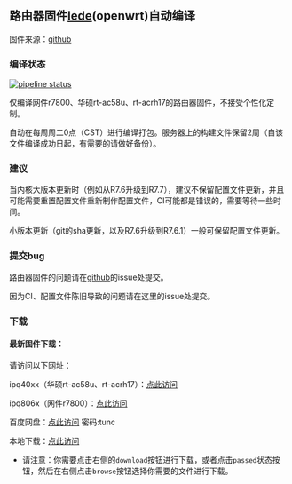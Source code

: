 ## 路由器固件[lede](https://github.com/coolsnowwolf/lede)(openwrt)自动编译
固件来源：[github](https://github.com/coolsnowwolf/lede)

### 编译状态
[![pipeline status](http://dev.qyh.name:800/shihuang/routerbuild/badges/master/pipeline.svg)](http://dev.qyh.name:800/shihuang/routerbuild/commits/master)

仅编译网件r7800、华硕rt-ac58u、rt-acrh17的路由器固件，不接受个性化定制。

自动在每周周二0点（CST）进行编译打包。服务器上的构建文件保留2周（自该文件编译成功日起，有需要的请做好备份）。

### 建议
当内核大版本更新时（例如从R7.6升级到R7.7），建议不保留配置文件更新，并且可能需要重置配置文件重新制作配置文件，CI可能都是错误的，需要等待一些时间。

小版本更新（git的sha更新，以及R7.6升级到R7.6.1）一般可保留配置文件更新。

### 提交bug
路由器固件的问题请在[github](https://github.com/coolsnowwolf/lede)的issue处提交。

因为CI、配置文件陈旧导致的问题请在这里的issue处提交。

### 下载

#### 最新固件下载：

请访问以下网址：

ipq40xx（华硕rt-ac58u、rt-acrh17）：[点此访问](http://dev.qyh.name:800/shihuang/routerbuild/-/jobs/artifacts/master/download?job=job_ipq40xx)

ipq806x（网件r7800）：[点此访问](http://dev.qyh.name:800/shihuang/routerbuild/-/jobs/artifacts/master/download?job=job_ipq806x)

百度网盘：[点此访问](https://pan.baidu.com/s/1qXLGhVA)  密码:tunc

本地下载：[点此访问](http://dev.qyh.name:800/shihuang/routerbuild/pipelines)
- 请注意：你需要点击右侧的`download`按钮进行下载，或者点击`passed`状态按钮，然后在右侧点击`browse`按钮选择你需要的文件进行下载。